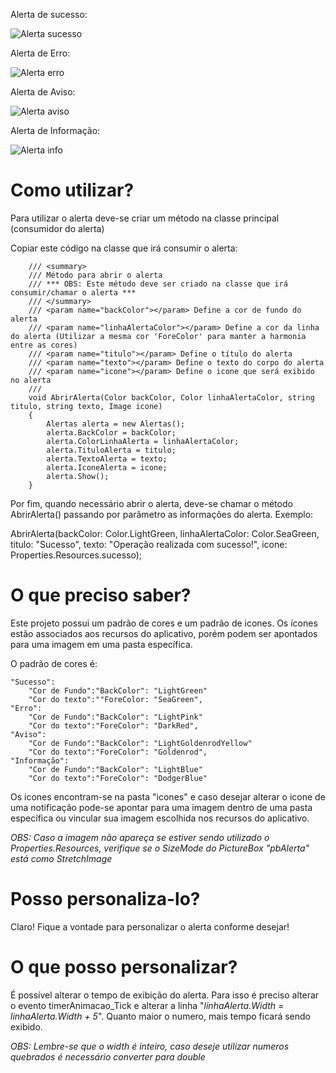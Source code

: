 Alerta de sucesso:

![Alerta sucesso](https://github.com/guiconkerz/Notificacao/assets/14238319/afccdde7-0378-4f68-b278-905e6143e2bf)

Alerta de Erro:

![Alerta erro](https://github.com/guiconkerz/Notificacao/assets/14238319/3069330e-c503-4e66-a11d-fdc500b8a4c5)

Alerta de Aviso:

![Alerta aviso](https://github.com/guiconkerz/Notificacao/assets/14238319/d0d172a1-1895-4040-9112-2d152e27a5aa)

Alerta de Informação:

![Alerta info](https://github.com/guiconkerz/Notificacao/assets/14238319/63f996f9-bec5-446d-8103-f235a47bfa81)


# Como utilizar?
Para utilizar o alerta deve-se criar um método na classe principal (consumidor do alerta) 

Copiar este código na classe que irá consumir o alerta:

        /// <summary>
        /// Método para abrir o alerta
        /// *** OBS: Este método deve ser criado na classe que irá consumir/chamar o alerta ***
        /// </summary>
        /// <param name="backColor"></param> Define a cor de fundo do alerta
        /// <param name="linhaAlertaColor"></param> Define a cor da linha do alerta (Utilizar a mesma cor 'ForeColor' para manter a harmonia entre as cores)
        /// <param name="titulo"></param> Define o título do alerta
        /// <param name="texto"></param> Define o texto do corpo do alerta
        /// <param name="icone"></param> Define o icone que será exibido no alerta
        /// 
        void AbrirAlerta(Color backColor, Color linhaAlertaColor, string titulo, string texto, Image icone)
        {
            Alertas alerta = new Alertas();
            alerta.BackColor = backColor;
            alerta.ColorLinhaAlerta = linhaAlertaColor;
            alerta.TituloAlerta = titulo;
            alerta.TextoAlerta = texto;
            alerta.IconeAlerta = icone;
            alerta.Show();
        }
  
  Por fim, quando necessário abrir o alerta, deve-se chamar o método AbrirAlerta() passando por parâmetro as informações do alerta.
Exemplo:

AbrirAlerta(backColor: Color.LightGreen, linhaAlertaColor: Color.SeaGreen, titulo: "Sucesso", texto: "Operação realizada com sucesso!", icone: Properties.Resources.sucesso);
# O que preciso saber?
Este projeto possui um padrão de cores e um padrão de icones. Os ícones estão associados aos recursos do aplicativo, porém podem ser apontados para uma imagem em uma pasta específica.

O padrão de cores é:

    "Sucesso":
        "Cor de Fundo":"BackColor": "LightGreen"
        "Cor do texto":""ForeColor: "SeaGreen",    
    "Erro":
        "Cor de Fundo":"BackColor": "LightPink"
        "Cor do texto":"ForeColor": "DarkRed",        
    "Aviso":
        "Cor de Fundo":"BackColor": "LightGoldenrodYellow"
        "Cor do texto":"ForeColor": "Goldenrod",    
    "Informação":
        "Cor de Fundo":"BackColor": "LightBlue"
        "Cor do texto":"ForeColor": "DodgerBlue"
        
  Os icones encontram-se na pasta "icones" e caso desejar alterar o icone de uma notificação pode-se apontar para uma imagem dentro de uma pasta específica ou vincular sua imagem escolhida nos recursos do aplicativo.
  
  *OBS: Caso a imagem não apareça se estiver sendo utilizado o Properties.Resources, verifique se o SizeMode do PictureBox "pbAlerta" está como StretchImage*
# Posso personaliza-lo?
  Claro! Fique a vontade para personalizar o alerta conforme desejar!
 
# O que posso personalizar?
É possível alterar o tempo de exibição do alerta. Para isso é preciso alterar o evento timerAnimacao_Tick e alterar a linha "*linhaAlerta.Width = linhaAlerta.Width + 5*". Quanto maior o numero, mais tempo ficará sendo exibido.

*OBS: Lembre-se que o width é inteiro, caso deseje utilizar numeros quebrados é necessário converter para double*
